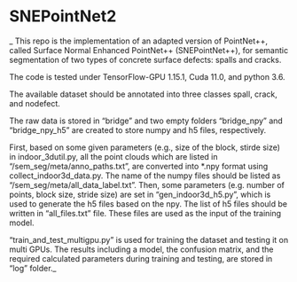 # SNEPointNet2
_
This repo is the implementation of an adapted version of PointNet++, called Surface Normal Enhanced PointNet++ (SNEPointNet++), 
for semantic segmentation of two types of concrete surface defects: spalls and cracks. 

The code is tested under TensorFlow-GPU 1.15.1, Cuda 11.0, and python 3.6.

The available dataset should be annotated into three classes spall, crack, and nodefect. 

The raw data is stored in “bridge” and two empty folders “bridge_npy” and “bridge_npy_h5” are created to store numpy and h5 files, respectively.

First, based on some given parameters (e.g., size of the block, stirde size) in indoor_3dutil.py, all the point clouds which are listed in 
“/sem_seg/meta/anno_paths.txt”, are converted into *.npy format using collect_indoor3d_data.py. 
The name of the numpy files should be listed as “/sem_seg/meta/all_data_label.txt”. 
Then, some parameters (e.g. number of points, block size, stride size) are set in “gen_indoor3d_h5.py”, which is used to generate the h5 files based on the npy. 
The list of h5 files should be written in “all_files.txt” file. These files are used as the input of the training model.

“train_and_test_multigpu.py” is used for training the dataset and testing it on multi GPUs. 
The results including a model, the confusion matrix, and the required calculated parameters during training and testing, are stored in “log” folder._
